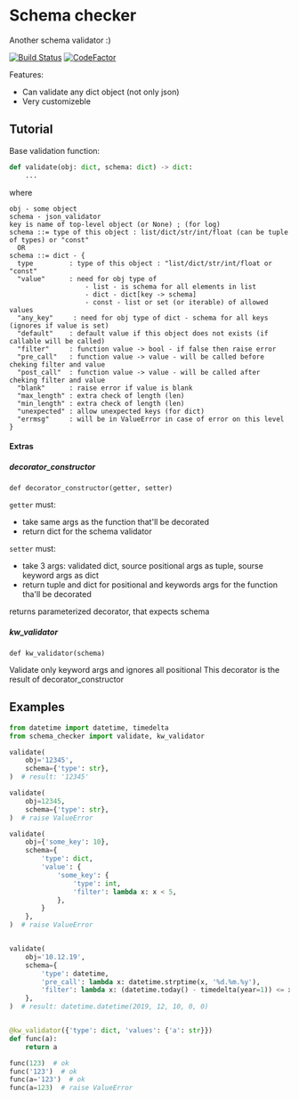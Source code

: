 # Schema checker #

Another schema validator :)

[![Build Status](https://travis-ci.org/moff4/schema_schecker.svg?branch=master)](https://travis-ci.org/moff4/schema_schecker)
[![CodeFactor](https://www.codefactor.io/repository/github/moff4/schema_schecker/badge)](https://www.codefactor.io/repository/github/moff4/schema_schecker)


Features:
* Can validate any dict object (not only json)
* Very customizeble

## Tutorial

Base validation function:
```python
def validate(obj: dict, schema: dict) -> dict:
    ... 
```
where
```
obj - some object
schema - json_validator
key is name of top-level object (or None) ; (for log)
schema ::= type of this object : list/dict/str/int/float (can be tuple of types) or "const"
  OR
schema ::= dict - {
  type         : type of this object : "list/dict/str/int/float or "const"
  "value"      : need for obj type of
                   - list - is schema for all elements in list
                   - dict - dict[key -> schema]
                   - const - list or set (or iterable) of allowed values
  "any_key"     : need for obj type of dict - schema for all keys (ignores if value is set)
  "default"    : default value if this object does not exists (if callable will be called)
  "filter"     : function value -> bool - if false then raise error
  "pre_call"   : function value -> value - will be called before cheking filter and value
  "post_call"  : function value -> value - will be called after cheking filter and value
  "blank"      : raise error if value is blank
  "max_length" : extra check of length (len)
  "min_length" : extra check of length (len)
  "unexpected" : allow unexpected keys (for dict)
  "errmsg"     : will be in ValueError in case of error on this level
}
```

#### Extras

##### decorator_constructor

`def decorator_constructor(getter, setter)`

`getter` must:
 - take same args as the function that'll be decorated
 - return dict for the schema validator
 
`setter` must:
 - take 3 args: validated dict, source positional args as tuple, sourse keyword args as dict
 - return tuple and dict for positional and keywords args for the function tha'll be decorated

returns parameterized decorator, that expects schema

##### kw_validator

`def kw_validator(schema)`

Validate only keyword args and ignores all positional 
This decorator is the result of decorator_constructor


## Examples

```python
from datetime import datetime, timedelta
from schema_checker import validate, kw_validator

validate(
    obj='12345',
    schema={'type': str},
)  # result: '12345'

validate(
    obj=12345,
    schema={'type': str},
)  # raise ValueError

validate(
    obj={'some_key': 10},
    schema={
        'type': dict,
        'value': {
            'some_key': {
                'type': int,
                'filter': lambda x: x < 5,
            },
        }
    },
)  # raise ValueError 


validate(
    obj='10.12.19',
    schema={
        'type': datetime,
        'pre_call': lambda x: datetime.strptime(x, '%d.%m.%y'),
        'filter': lambda x: (datetime.today() - timedelta(year=1)) <= x <= datetime.today(),  
    },
)  # result: datetime.datetime(2019, 12, 10, 0, 0)


@kw_validator({'type': dict, 'values': {'a': str}})
def func(a):
    return a

func(123)  # ok
func('123')  # ok
func(a='123')  # ok
func(a=123)  # raise ValueError

```
 